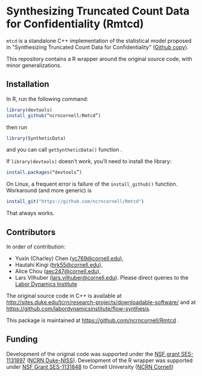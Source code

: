 # Synthesizing Truncated Count Data for Confidentiality (Rmtcd)

`mtcd`  is a standalone  C++ implementation of the statistical model proposed in "Synthesizing Truncated Count Data for Confidentiality" ([Github copy](https://github.com/labordynamicsinstitute/flow-synthesis/blob/master/doc/NTTS2013Paper123.pdf)).  

This repository contains a R wrapper around the original source code, with minor generalizations.

## Installation

In R, run the following command:

```R
library(devtools)
install_github(“ncrncornell/Rmtcd”)
```
then run
```R
library(SyntheticData)
```
and you can call `getSyntheticData()` function .

If `library(devtools)` doesn’t work, you’ll need to install  the library:

```R
install.packages(“devtools”)
```

On Linux, a frequent error is failure of the `install_github()` function. Workaround (and more generic) is
```R
install_git("https://github.com/ncrncornell/Rmtcd")
```
That always works.

## Contributors
In order of contribution:
* Yuxin (Charley) Chen (yc769@cornell.edu),
* Hautahi Kingi (hrk55@cornell.edu),
* Alice Chou (aec247@cornell.edu),
* Lars Vilhuber (lars.vilhuber@cornell.edu).
Please direct queries to the [Labor Dynamics Institute](mailto:ldi@cornell.edu)


The original source code in C++ is available at http://sites.duke.edu/tcrn/research-projects/downloadable-software/ and at https://github.com/labordynamicsinstitute/flow-synthesis.

This package is maintained at https://github.com/ncrncornell/Rmtcd .

## Funding
Development of the original code was supported under the [NSF grant SES-1131897](http://www.nsf.gov/awardsearch/showAward?AWD_ID=1131897) ([NCRN Duke-NISS](http://sites.duke.edu/tcrn/nsf-ncrn-program/)). Development of the R wrapper was supported under [NSF Grant SES-1131848](http://www.nsf.gov/awardsearch/showAward?AWD_ID=1131848) to Cornell University ([NCRN Cornell](https://www.ncrn.cornell.edu/))
